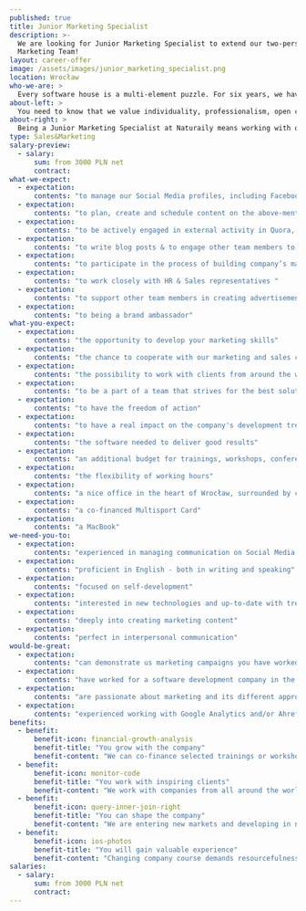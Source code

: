 ```yaml
---
published: true
title: Junior Marketing Specialist
description: >-
  We are looking for Junior Marketing Specialist to extend our two-person
  Marketing Team!
layout: career-offer
image: /assets/images/junior_marketing_specialist.png
location: Wrocław
who-we-are: >
  Every software house is a multi-element puzzle. For six years, we have been successfully constructing a team of people with complementary characters and skills, which has resulted in a truly beautiful picture. Only one piece is missing. We believe it is you, Naturaily.
about-left: >
  You need to know that we value individuality, professionalism, open communication and honesty. We strive to provide our clients with the best, stable, reliable and beautiful digital products.
about-right: >
  Being a Junior Marketing Specialist at Naturaily means working with our CEO and being a part of 2-people marketing team! Currently, we are entering new markets so there are a lot of challenges to be faced. Are you ready to help us succeed?  We are waiting for you!
type: Sales&Marketing
salary-preview:
  - salary:
      sum: from 3000 PLN net
      contract:
what-we-expect:
  - expectation:
      contents: "to manage our Social Media profiles, including Facebook, LinkedIn, Twitter & Instagram"
  - expectation:
      contents: "to plan, create and schedule content on the above-mentioned channels, using different forms (videos, pictures, text)"
  - expectation:
      contents: "to be actively engaged in external activity in Quora, Reddit, Product Hunt "
  - expectation:
      contents: "to write blog posts & to engage other team members to actively contribute to company’s blog"
  - expectation:
      contents: "to participate in the process of building company’s marketing strategy"
  - expectation:
      contents: "to work closely with HR & Sales representatives "
  - expectation:
      contents: "to support other team members in creating advertisements, sales presentations & other graphic materials"
  - expectation:
      contents: "to being a brand ambassador"
what-you-expect:
  - expectation:
      contents: "the opportunity to develop your marketing skills"
  - expectation:
      contents: "the chance to cooperate with our marketing and sales consultants, Casbeg, on a daily basis"
  - expectation:
      contents: "the possibility to work with clients from around the world representing, among other industries and domains: energy, construction, IoT, embedded software development, cloud adoption"
  - expectation:
      contents: "to be a part of a team that strives for the best solutions for each client and the respective project itself"
  - expectation:
      contents: "to have the freedom of action"
  - expectation:
      contents: "to have a real impact on the company's development trends"
  - expectation:
      contents: "the software needed to deliver good results"
  - expectation:
      contents: "an additional budget for trainings, workshops, conferences, etc."
  - expectation:
      contents: "the flexibility of working hours"
  - expectation:
      contents: "a nice office in the heart of Wrocław, surrounded by cafés, restaurants, art galleries, etc."
  - expectation:
      contents: "a co-financed Multisport Card"
  - expectation:
      contents: "a MacBook"
we-need-you-to:
  - expectation:
      contents: "experienced in managing communication on Social Media channels"
  - expectation:
      contents: "proficient in English - both in writing and speaking"
  - expectation:
      contents: "focused on self-development"
  - expectation:
      contents: "interested in new technologies and up-to-date with trends"
  - expectation:
      contents: "deeply into creating marketing content"
  - expectation:
      contents: "perfect in interpersonal communication"
would-be-great:
  - expectation:
      contents: "can demonstrate us marketing campaigns you have worked in"
  - expectation:
      contents: "have worked for a software development company in the past"
  - expectation:
      contents: "are passionate about marketing and its different approaches"
  - expectation:
      contents: "experienced working with Google Analytics and/or Ahrefs"
benefits:
  - benefit:
      benefit-icon: financial-growth-analysis
      benefit-title: "You grow with the company"
      benefit-content: "We can co-finance selected trainings or workshops, pay for conferences, or maybe together we will organize our own event?"
  - benefit:
      benefit-icon: monitor-code
      benefit-title: "You work with inspiring clients"
      benefit-content: "We work with companies from all around the world, including innovative Scandinavia and mature Western Europe."
  - benefit:
      benefit-icon: query-inner-join-right
      benefit-title: "You can shape the company"
      benefit-content: "We are entering new markets and developing in new, modern directions, like IoT software development."
  - benefit:
      benefit-icon: ios-photos
      benefit-title: "You will gain valuable experience"
      benefit-content: "Changing company course demands resourcefulness, courage and persistence. Being part of it will enable you to grow, both as a professional and as a person."
salaries:
  - salary:
      sum: from 3000 PLN net
      contract:
---
```

